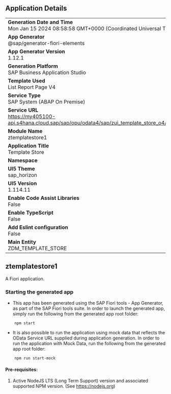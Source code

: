 ## Application Details
|               |
| ------------- |
|**Generation Date and Time**<br>Mon Jan 15 2024 08:58:58 GMT+0000 (Coordinated Universal Time)|
|**App Generator**<br>@sap/generator-fiori-elements|
|**App Generator Version**<br>1.12.1|
|**Generation Platform**<br>SAP Business Application Studio|
|**Template Used**<br>List Report Page V4|
|**Service Type**<br>SAP System (ABAP On Premise)|
|**Service URL**<br>https://my405100-api.s4hana.cloud.sap/sap/opu/odata4/sap/zui_template_store_o4/srvd/sap/zui_template_store_o4/0001/
|**Module Name**<br>ztemplatestore1|
|**Application Title**<br>Template Store|
|**Namespace**<br>|
|**UI5 Theme**<br>sap_horizon|
|**UI5 Version**<br>1.114.11|
|**Enable Code Assist Libraries**<br>False|
|**Enable TypeScript**<br>False|
|**Add Eslint configuration**<br>False|
|**Main Entity**<br>ZDM_TEMPLATE_STORE|

## ztemplatestore1

A Fiori application.

### Starting the generated app

-   This app has been generated using the SAP Fiori tools - App Generator, as part of the SAP Fiori tools suite.  In order to launch the generated app, simply run the following from the generated app root folder:

```
    npm start
```

- It is also possible to run the application using mock data that reflects the OData Service URL supplied during application generation.  In order to run the application with Mock Data, run the following from the generated app root folder:

```
    npm run start-mock
```

#### Pre-requisites:

1. Active NodeJS LTS (Long Term Support) version and associated supported NPM version.  (See https://nodejs.org)


